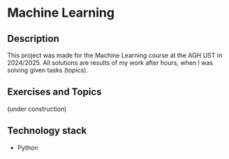# Machine Learning
## Description
This project was made for the Machine Learning course at the AGH UST in 2024/2025. All solutions are results of my work after hours, when I was solving given tasks (topics).
## Exercises and Topics
(under construction)
## Technology stack
- Python
